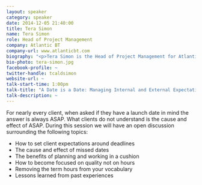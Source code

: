 ```yaml
---
layout: speaker
category: speaker
date: 2014-12-05 21:40:00
title: Tera Simon
name: Tera Simon
role: Head of Project Management
company: Atlantic BT
company-url: www.atlanticbt.com
biography: "<p>Tera Simon is the Head of Project Management for Atlantic Business Technology in Raleigh, NC. She has over 10 years of Project Management experience, responsible for managing all aspects of web to include gaming, mobile, web  and custom software development. Since becoming the Head of Project Management for the Atlantic BT team, Tera has helped define and implement the ABT PM process within the PMO, while doubling the size of the department. Her attention to detail and grasp of usability empower her to see projects evolve on schedule and within scope, while achieving the high level of quality that she is recognized for delivering.  Tera has the ability to combine traditional graphic design awareness and new media technologies with classic sensibilities, and apply this not just to her clients' projects, but also to her team.</p><p>When Tera isn't sprinting from meeting to meeting, she can be found supporting her local breweries, traveling, and educating anyone that will listen on why football is the greatest sport around.</p>"
bio-photo: tera-simon.jpg
facebook-profile: ~
twitter-handle: tcaldsimon
website-url: ~
talk-start-time: 1:00pm
talk-title: "A Date is a Date: Managing Internal and External Expectations"
talk-description: ~
---
```


For nearly every client, when asked if they have a launch date in mind the answer is always ASAP. What clients do not understand is the cause and effect of ASAP. During this session we will have an open discussion surrounding the following topics:

- How to set client expectations around deadlines
- The cause and effect of missed dates
- The benefits of planning and working in a cushion
- How to become focused on quality not on hours
- Removing the term hours from your vocabulary
- Lessons learned from past experiences